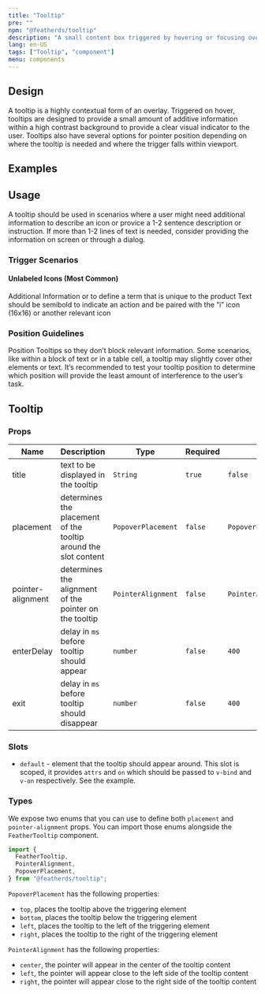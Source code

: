 ```yaml
---
title: "Tooltip"
pre: ""
npm: "@featherds/tooltip"
description: "A small content box triggered by hovering or focusing over a certain area."
lang: en-US
tags: ["Tooltip", "component"]
menu: components
---
```


## Design

A tooltip is a highly contextual form of an overlay. Triggered on hover, tooltips are designed to provide a small amount of additive information within a high contrast background to provide a clear visual indicator to the user. Tooltips also have several options for pointer position depending on where the tooltip is needed and where the trigger falls within viewport.

## Examples
<ClientOnly>
<Tooltip-Examples />
</ClientOnly>

## Usage

A tooltip should be used in scenarios where a user might need additional information to describe an icon or provice a 1-2 sentence description or instruction. If more than 1-2 lines of text is needed, consider providing the information on screen or through a dialog.

### Trigger Scenarios

#### Unlabeled Icons (Most Common)

Additional Information or to define a term that is unique to the product
Text should be semibold to indicate an action and be paired with the “i” icon (16x16) or another relevant icon

### Position Guidelines

Position Tooltips so they don’t block relevant information. Some scenarios, like within a block of text or in a table cell, a tooltip may slightly cover other elements or text. It’s recommended to test your tooltip position to determine which position will provide the least amount of interference to the user’s task.

## Tooltip

### Props

| Name              | Description                                                     | Type               | Required | Default                   |
| ----------------- | --------------------------------------------------------------- | ------------------ | -------- | ------------------------- |
| title             | text to be displayed in the tooltip                             | `String`           | `true`   | `false`                   |
| placement         | determines the placement of the tooltip around the slot content | `PopoverPlacement` | `false`  | `PopoverPlacement.top`    |
| pointer-alignment | determines the alignment of the pointer on the tooltip          | `PointerAlignment` | `false`  | `PointerAlignment.center` |
| enterDelay        | delay in `ms` before tooltip should appear                      | `number`           | `false`  | `400`                     |
| exit              | delay in `ms` before tooltip should disappear                   | `number`           | `false`  | `400`                     |

### Slots

- `default` - element that the tooltip should appear around. This slot is scoped, it provides `attrs` and `on` which should be passed to `v-bind` and `v-on` respectively. See the example.

### Types

We expose two enums that you can use to define both `placement` and `pointer-alignment` props. You can import those enums alongside the `FeatherTooltip` component.

```js
import {
  FeatherTooltip,
  PointerAlignment,
  PopoverPlacement,
} from "@featherds/tooltip";
```

`PopoverPlacement` has the following properties:

- `top`, places the tooltip above the triggering element
- `bottom`, places the tooltip below the triggering element
- `left`, places the tooltip to the left of the triggering element
- `right`, places the tooltip to the right of the triggering element

`PointerAlignment` has the following properties:

- `center`, the pointer will appear in the center of the tooltip content
- `left`, the pointer will appear close to the left side of the tooltip content
- `right`, the pointer will appear close to the right side of the tooltip content
